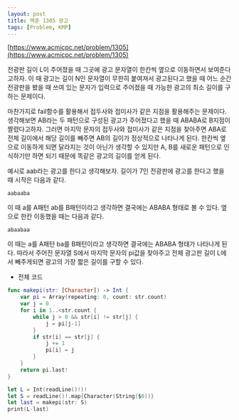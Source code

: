 ```yaml
---
layout: post
title: 백준 1305 광고
tags: [Problem, KMP]
---
```


[https://www.acmicpc.net/problem/1305](https://www.acmicpc.net/problem/1305)

전광판 길이 L이 주어졌을 때 그곳에 광고 문자열이 한칸씩 옆으로 이동하면서 보여준다고하자. 이 때 광고는 길이 N인 문자열이 무한히 붙여져서 광고된다고 했을 때 어느 순간 전광판을 봤을 때 쓰여 있는 문자가 입력으로 주어졌을 때 가능한 광고의 최소 길이를 구하는 문제이다.  

마찬가지로 fail함수를 활용해서 접두사와 접미사가 같은 지점을 활용해주는 문제이다. 생각해보면 AB라는 두 패턴으로 구성된 광고가 주어졌다고 했을 때 ABABA로 B지점이 짤렸다고하자. 그러면 마지막 문자의 접두사와 접미사가 같은 지점을 찾아주면 ABA로 전체 길이에서 해당 길이를 빼주면 AB의 길이가 정상적으로 나타나게 된다. 한칸씩 옆으로 이동하게 되면 달라지는 것이 아닌가 생각할 수 있지만 A, B를 새로운 패턴으로 인식하기만 하면 되기 때문에 똑같은 광고의 길이를 얻게 된다.  

예시로 aab라는 광고를 한다고 생각해보자. 길이가 7인 전광판에 광고를 한다고 했을 때 시작은 다음과 같다.  

`aabaaba`  

이 때 a를 A패턴 ab를 B패턴이라고 생각하면 결국에는 ABABA 형태로 볼 수 있다. 옆으로 한칸 이동했을 때는 다음과 같다.  

`abaabaa`  

이 때는 a를 A패턴 ba를 B패턴이라고 생각하면 결국에는 ABABA 형태가 나타나게 된다. 따라서 주어진 문자열 S에서 마지막 문자의 pi값을 찾아주고 전체 광고판 길이 L에서 빼주게되면 광고의 가장 짧은 길이를 구할 수 있다.  

- 전체 코드



```swift
func makepi(str: [Character]) -> Int {
    var pi = Array(repeating: 0, count: str.count)
    var j = 0
    for i in 1..<str.count {
        while j > 0 && str[i] != str[j] {
            j = pi[j-1]
        }
        if str[i] == str[j] {
            j += 1
            pi[i] = j
        }
    }
    return pi.last!
}

let L = Int(readLine()!)!
let S = readLine()!.map{Character(String($0))}
let last = makepi(str: S)
print(L-last)
```

